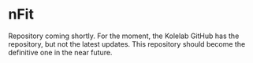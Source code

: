 # nFit
Repository coming shortly. For the moment, the Kolelab GitHub has the repository, but not the latest updates. This repository should become the definitive one in the near future.
